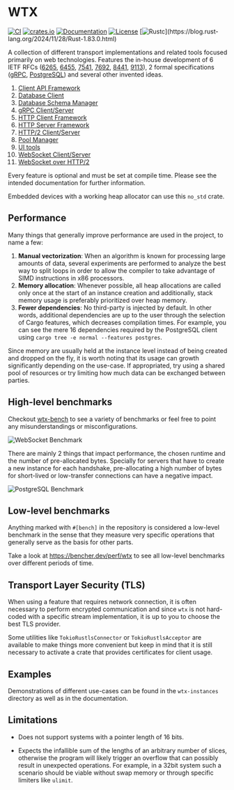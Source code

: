 # WTX 

[![CI](https://github.com/c410-f3r/wtx/workflows/CI/badge.svg)](https://github.com/c410-f3r/wtx/actions?query=workflow%3ACI)
[![crates.io](https://img.shields.io/crates/v/wtx.svg)](https://crates.io/crates/wtx)
[![Documentation](https://docs.rs/wtx/badge.svg)](https://docs.rs/wtx)
[![License](https://img.shields.io/badge/license-APACHE2-blue.svg)](https://github.com/c410-f3r/wtx/blob/main/LICENSE)
[![Rustc](https://img.shields.io/badge/rustc-1.83-lightgray")](https://blog.rust-lang.org/2024/11/28/Rust-1.83.0.html)

A collection of different transport implementations and related tools focused primarily on web technologies. Features the in-house development of 6 IETF RFCs ([6265](https://datatracker.ietf.org/doc/html/rfc6265), [6455](https://datatracker.ietf.org/doc/html/rfc6455), [7541](https://datatracker.ietf.org/doc/html/rfc7541), [7692](https://datatracker.ietf.org/doc/html/rfc7692), [8441](https://datatracker.ietf.org/doc/html/rfc8441), [9113](https://datatracker.ietf.org/doc/html/rfc9113)), 2 formal specifications ([gRPC](https://github.com/grpc/grpc/blob/master/doc/PROTOCOL-HTTP2.md), [PostgreSQL](https://www.postgresql.org/docs/current/protocol.html)) and several other invented ideas.

1. [Client API Framework](https://c410-f3r.github.io/wtx/client-api-framework/index.html)
2. [Database Client](https://c410-f3r.github.io/wtx/database-client/index.html)
3. [Database Schema Manager](https://c410-f3r.github.io/wtx/database-schema-manager/index.html)
4. [gRPC Client/Server](https://c410-f3r.github.io/wtx/grpc/index.html)
5. [HTTP Client Framework](https://c410-f3r.github.io/wtx/http-client-framework/index.html)
6. [HTTP Server Framework](https://c410-f3r.github.io/wtx/http-server-framework/index.html)
7. [HTTP/2 Client/Server](https://c410-f3r.github.io/wtx/http2/index.html)
8. [Pool Manager](https://c410-f3r.github.io/wtx/pool/index.html)
9. [UI tools](https://c410-f3r.github.io/wtx/ui-tools/index.html)
10. [WebSocket Client/Server](https://c410-f3r.github.io/wtx/web-socket/index.html)
11. [WebSocket over HTTP/2](https://c410-f3r.github.io/wtx/web-socket-over-http2/index.html)

Every feature is optional and must be set at compile time. Please see the intended documentation for further information.

Embedded devices with a working heap allocator can use this `no_std` crate.

## Performance

Many things that generally improve performance are used in the project, to name a few:

1. **Manual vectorization**: When an algorithm is known for processing large amounts of data, several experiments are performed to analyze the best way to split loops in order to allow the compiler to take advantage of SIMD instructions in x86 processors.
2. **Memory allocation**: Whenever possible, all heap allocations are called only once at the start of an instance creation and additionally, stack memory usage is preferably prioritized over heap memory.
3. **Fewer dependencies**: No third-party is injected by default. In other words, additional dependencies are up to the user through the selection of Cargo features, which decreases compilation times. For example, you can see the mere 16 dependencies required by the PostgreSQL client using `cargo tree -e normal --features postgres`.

Since memory are usually held at the instance level instead of being created and dropped on the fly, it is worth noting that its usage can growth significantly depending on the use-case. If appropriated, try using a shared pool of resources or try limiting how much data can be exchanged between parties.

## High-level benchmarks

Checkout [wtx-bench](https://c410-f3r.github.io/wtx-bench/) to see a variety of benchmarks or feel free to point any misunderstandings or misconfigurations.

![WebSocket Benchmark](https://i.imgur.com/Iv2WzJV.jpg)

There are mainly 2 things that impact performance, the chosen runtime and the number of pre-allocated bytes. Specially for servers that have to create a new instance for each handshake, pre-allocating a high number of bytes for short-lived or low-transfer connections can have a negative impact.

![PostgreSQL Benchmark](https://i.imgur.com/vf2tYxY.jpg)

## Low-level benchmarks

Anything marked with `#[bench]` in the repository is considered a low-level benchmark in the sense that they measure very specific operations that generally serve as the basis for other parts.

Take a look at <https://bencher.dev/perf/wtx> to see all low-level benchmarks over different periods of time.

## Transport Layer Security (TLS)

When using a feature that requires network connection, it is often necessary to perform encrypted communication and since `wtx` is not hard-coded with a specific stream implementation, it is up to you to choose the best TLS provider.

Some utilities like `TokioRustlsConnector` or `TokioRustlsAcceptor` are available to make things more convenient but keep in mind that it is still necessary to activate a crate that provides certificates for client usage.

## Examples

Demonstrations of different use-cases can be found in the `wtx-instances` directory as well as in the documentation.

## Limitations

* Does not support systems with a pointer length of 16 bits.

* Expects the infallible sum of the lengths of an arbitrary number of slices, otherwise the program will likely trigger an overflow that can possibly result in unexpected operations. For example, in a 32bit system such a scenario should be viable without swap memory or through specific limiters like `ulimit`.
